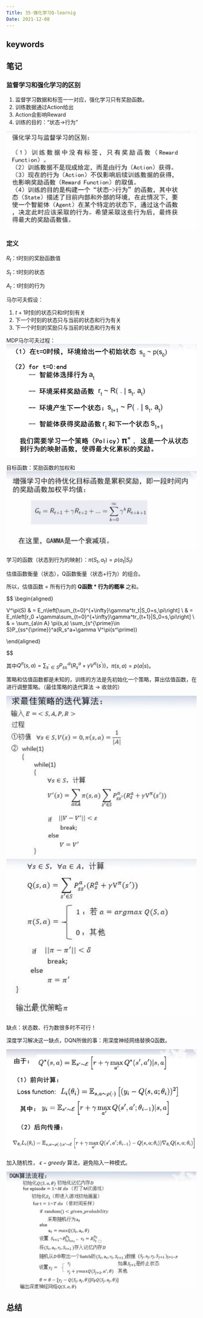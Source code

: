 ```yaml
---
Title: 35-强化学习Q-learnig
Date: 2021-12-08
---
```


## keywords

## 笔记

### 监督学习和强化学习的区别
1. 监督学习数据和标签一一对应，强化学习只有奖励函数。
2. 训练数据通过Action给出
3. Action会影响Reward
4. 训练的目的：“状态->行为”

![](assets/Pasted%20image%2020211208223333.png)

### 定义

$R_t$：t时刻的奖励函数值

$S_t$：t时刻的状态

$A_t$：t时刻的行为

马尔可夫假设：
1. $t+1$时刻的状态只和$t$时刻有关
2. 下一个时刻的状态只与当前的状态和行为有关
3. 下一个时刻的奖励只与当前的状态和行为有关

MDP马尔可夫过程：
![](assets/Pasted%20image%2020211208230136.png)

目标函数：奖励函数的加权和
![](assets/Pasted%20image%2020211208235417.png)

学习的函数（状态到行为的映射）：$\pi(S_t,a_t)=p(a_t|S_t)$

估值函数衡量（状态），Q函数衡量（状态+行为）的组合。

所以，估值函数 = 所有行为的 **Q函数 \*  行为的概率** 之和。

$$
\begin{aligned}

V^\pi(S) & =  E_n\left[\sum_{t=0}^{+\infty}\gamma^tr_t|S_0=s,\pi\right] \\
& =  E_n\left[r_0 +\gamma\sum_{t=0}^{+\infty}\gamma^tr_{t+1}|S_0=s,\pi\right] \\
& = \sum_{a\in A} \pi(s,a) \sum_{s^{\prime}\in S}P_{ss^{\prime}}^a(R_s^a+\gamma V^\pi(s^\prime))

\end{aligned}

$$

其中$Q^\pi(s,a) =\sum_{s^{\prime}\in S}P_{ss^{\prime}}^a(R_s^a+\gamma V^\pi(s^\prime))$，$\pi(s,a)=p(a|s)$。

策略和估值函数都是未知的，训练的方法是先初始化一个策略，算出估值函数，在进行调整策略。（最佳策略的迭代算法 -> 收敛的）

![](assets/Pasted%20image%2020211209004522.png)
![](assets/Pasted%20image%2020211209004456.png)

缺点：状态数、行为数很多时不可行！

深度学习解决这一缺点，DQN所做的事：用深度神经网络替换Q函数。

![](assets/Pasted%20image%2020211209011307.png)

加入随机性， $\epsilon-greedy$ 算法，避免陷入一种模式。

![](assets/Pasted%20image%2020211209011656.png)


## 总结